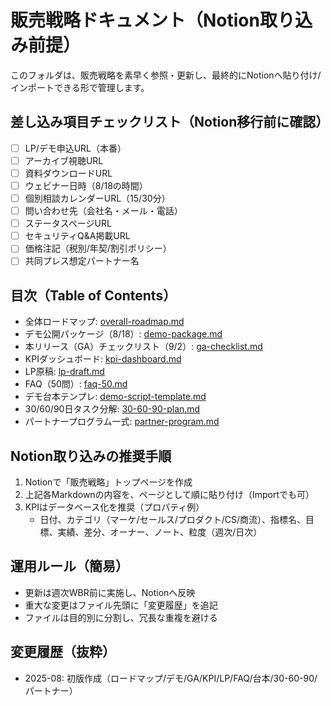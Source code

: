 # 販売戦略ドキュメント（Notion取り込み前提）

このフォルダは、販売戦略を素早く参照・更新し、最終的にNotionへ貼り付け/インポートできる形で管理します。

## 差し込み項目チェックリスト（Notion移行前に確認）
- [ ] LP/デモ申込URL（本番）
- [ ] アーカイブ視聴URL
- [ ] 資料ダウンロードURL
- [ ] ウェビナー日時（8/18の時間）
- [ ] 個別相談カレンダーURL（15/30分）
- [ ] 問い合わせ先（会社名・メール・電話）
- [ ] ステータスページURL
- [ ] セキュリティQ&A掲載URL
- [ ] 価格注記（税別/年契/割引ポリシー）
- [ ] 共同プレス想定パートナー名

## 目次（Table of Contents）
- 全体ロードマップ: [overall-roadmap.md](./overall-roadmap.md)
- デモ公開パッケージ（8/18）: [demo-package.md](./demo-package.md)
- 本リリース（GA）チェックリスト（9/2）: [ga-checklist.md](./ga-checklist.md)
- KPIダッシュボード: [kpi-dashboard.md](./kpi-dashboard.md)
- LP原稿: [lp-draft.md](./lp-draft.md)
- FAQ（50問）: [faq-50.md](./faq-50.md)
- デモ台本テンプレ: [demo-script-template.md](./demo-script-template.md)
- 30/60/90日タスク分解: [30-60-90-plan.md](./30-60-90-plan.md)
- パートナープログラム一式: [partner-program.md](./partner-program.md)

## Notion取り込みの推奨手順
1. Notionで「販売戦略」トップページを作成
2. 上記各Markdownの内容を、ページとして順に貼り付け（Importでも可）
3. KPIはデータベース化を推奨（プロパティ例）
   - 日付、カテゴリ（マーケ/セールス/プロダクト/CS/商流）、指標名、目標、実績、差分、オーナー、ノート、粒度（週次/日次）

## 運用ルール（簡易）
- 更新は週次WBR前に実施し、Notionへ反映
- 重大な変更はファイル先頭に「変更履歴」を追記
- ファイルは目的別に分割し、冗長な重複を避ける

## 変更履歴（抜粋）
- 2025-08: 初版作成（ロードマップ/デモ/GA/KPI/LP/FAQ/台本/30-60-90/パートナー）
